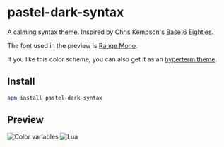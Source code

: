 # pastel-dark-syntax

A calming syntax theme. Inspired by Chris Kempson's [Base16 Eighties](https://github.com/chriskempson/base16).

The font used in the preview is [Range Mono](https://www.myfonts.com/fonts/griffin-moore/range-mono/).

If you like this color scheme, you can also get it as an [hyperterm theme](https://github.com/MojoBandit/hyper-pastel-dark).

## Install

``` bash
apm install pastel-dark-syntax
```

## Preview

![Color variables](https://raw.githubusercontent.com/MojoBandit/pastel-dark-syntax/master/preview/variables.png "Color variables")
![Lua](https://raw.githubusercontent.com/MojoBandit/pastel-dark-syntax/master/preview/lua.png "Lua")
